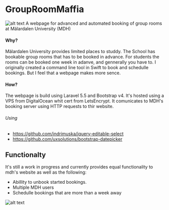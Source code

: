 # GroupRoomMaffia
![alt text](https://i.imgur.com/x0eYR7A.png)
A webpage for advanced and automated booking of group rooms at Mälardalen University (MDH)

#### Why?
Mälardalen University provides limited places to studdy.
The School has bookable group rooms that has to be booked in advance. 
For students the rooms can be booked one week in adanve, and gennerally you have to.
I originally created a command line tool in Swift to book and schedulle bookings. But I feel that a webpage makes more sence.

#### How?
The webpage is build using Laravel 5.5 and Bootstrap v4. It's hosted using a VPS from DigitalOcean whit cert from LetsEncrypt.
It comunicates to MDH's booking server using HTTP requests to thir website.

###### Using
* https://github.com/indrimuska/jquery-editable-select
* https://github.com/uxsolutions/bootstrap-datepicker

## Functionalty
It's still a work in progress and currently provides equal functionality to mdh's website as well as the following:
* Abillity to unbook started bookings.
* Multiple MDH users
* Schedulle bookings that are more than a week away
  
![alt text](https://i.imgur.com/uh8wl9x.png)
